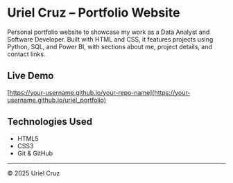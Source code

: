 # Uriel Cruz – Portfolio Website

Personal portfolio website to showcase my work as a Data Analyst and Software Developer. Built with HTML and CSS, it features projects using Python, SQL, and Power BI, with sections about me, project details, and contact links.

## Live Demo
[https://your-username.github.io/your-repo-name](https://your-username.github.io/uriel_portfolio)

## Technologies Used
- HTML5
- CSS3
- Git & GitHub

---

© 2025 Uriel Cruz

